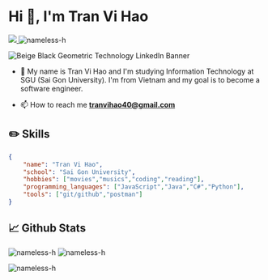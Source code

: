 <h1 align="left">Hi 👋, I'm Tran Vi Hao</h1>
<a href=https://www.linkedin.com/in/tr%E1%BA%A7n-v%C4%A9-h%C3%A0o-8a8282229/> <img src="https://img.shields.io/badge/-LinkedIn-0e76a8?style=plastic&logo=linkedIn"> </a> <img src="https://komarev.com/ghpvc/?username=nameless-h&label=Profile%20views&color=0e75b6&style=flat" alt="nameless-h" /> 

![Beige   Black Geometric Technology LinkedIn Banner](https://github.com/vihao1802/vihao1802/assets/108573121/0a73f175-0c06-44e5-89f8-fb5c16bb3bb0.png)

- 💬 My name is Tran Vi Hao and I'm studying Information Technology at SGU (Sai Gon University). I'm from Vietnam and my goal is to become a software engineer.

- 📫 How to reach me **tranvihao40@gmail.com**

## ✏️ Skills

```json
{
    "name": "Tran Vi Hao",
    "school": "Sai Gon University",
    "hobbies": ["movies","musics","coding","reading"],
    "programming_languages": ["JavaScript","Java","C#","Python"],
    "tools": ["git/github","postman"]
}
```

## 📈 Github Stats

<img align="center" src="https://github-readme-stats.vercel.app/api?username=nameless-h&show_icons=true&locale=en" alt="nameless-h" /> <img align="center" src="https://github-readme-streak-stats.herokuapp.com/?user=nameless-h&" alt="nameless-h" />

<img align="left" src="https://github-readme-stats.vercel.app/api/top-langs?username=nameless-h&show_icons=true&locale=en&layout=compact" alt="nameless-h" />
